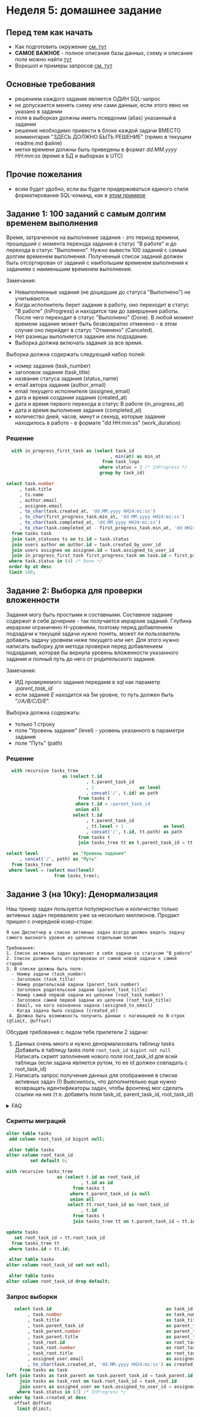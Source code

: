 # Неделя 5: домашнее задание

## Перед тем как начать
- Как подготовить окружение [см. тут](./docs/01-prepare-environment.md)
- **САМОЕ ВАЖНОЕ** - полное описание базы данных, схему и описание поле можно найти [тут](./docs/02-db-description.md)
- Воркшоп и примеры запросов [см. тут](./docs/02-db-description.md)

## Основные требования
- решением каждого задания является ОДИН SQL-запрос
- не допускается менять схему или сами данные, если этого явно не указано в задании
- поля в выборках должны иметь псевдоним (alias) указанный в задании
- решение необходимо привести в блоке каждой задачи ВМЕСТО комментария "ЗДЕСЬ ДОЛЖНО БЫТЬ РЕШЕНИЕ" (прямо в текущем readme.md файле)
- метки времени должны быть приведены в формат _dd.MM.yyyy HH:mm:ss_ (время в БД и выборках в UTC)

## Прочие пожелания
- всем будет удобно, если вы будете придерживаться единого стиля форматирования SQL-команд, как в [этом примере](./docs/03-sql-guidelines.md)

## Задание 1: 100 заданий с самым долгим временем выполнения
Время, затраченное на выполнение задания - это период времени, прошедший с момента перехода задания в статус "В работе" и до перехода в статус "Выполнено".
Нужно вывести 100 заданий с самым долгим временем выполнения. 
Полученный список заданий должен быть отсортирован от заданий с наибольшим временем выполнения к заданиям с наименьшим временем выполнения.

Замечания:
- Невыполненные задания (не дошедшие до статуса "Выполнено") не учитываются.
- Когда исполнитель берет задание в работу, оно переходит в статус "В работе" (InProgress) и находится там до завершения работы. После чего переходит в статус "Выполнено" (Done).
  В любой момент времени задание может быть безвозвратно отменено - в этом случае оно перейдет в статус "Отменено" (Canceled).
- Нет разницы выполняется задание или подзадание.
- Выборка должна включать задания за все время.

Выборка должна содержать следующий набор полей:
- номер задания (task_number)
- заголовок задания (task_title)
- название статуса задания (status_name)
- email автора задания (author_email)
- email текущего исполнителя (assignee_email)
- дата и время создания задания (created_at)
- дата и время первого перехода в статус В работе (in_progress_at)
- дата и время выполнения задания (completed_at)
- количество дней, часов, минут и секнуд, которые задание находилось в работе - в формате "dd HH:mm:ss" (work_duration)

### Решение
```sql
  with in_progress_first_task as (select task_id
                                       , min(at) as min_at
                                    from task_logs
                                   where status = 3 /* InProgress */
                                   group by task_id)

select task.number                                                              as task_number
     , task.title                                                               as task_title
     , ts.name                                                                  as status_name
     , author.email                                                             as author_email
     , assignee.email                                                           as assignee_email
     , to_char(task.created_at, 'dd.MM.yyyy HH24:mi:ss')                        as created_at
     , to_char(first_progress_task.min_at, 'dd.MM.yyyy HH24:mi:ss')             as in_progress_at
     , to_char(task.completed_at, 'dd.MM.yyyy HH24:mi:ss')                      as completed_at
     , to_char(task.completed_at - first_progress_task.min_at, 'dd HH24:mi:ss') as at
  from tasks task
  join task_statuses ts on ts.id = task.status
  join users author on author.id = task.created_by_user_id
  join users assignee on assignee.id = task.assigned_to_user_id
  join in_progress_first_task first_progress_task on task.id = first_progress_task.task_id
 where task.status in (4) /* Done */
 order by at desc
 limit 100;
```

## Задание 2: Выборка для проверки вложенности
Задания могу быть простыми и составными. Составное задание содержит в себе дочерние - так получается иерархия заданий.
Глубина иерархии ограничено Н-уровнями, поэтому перед добавлением подзадачи к текущей задачи нужно понять, может ли пользователь добавить задачу уровнем ниже текущего или нет. Для этого нужно написать выборку для метода проверки перед добавлением подзадания, которая бы вернула уровень вложенности указанного задания и полный путь до него от родительского задания.

Замечания:
- ИД проверяемого задания передаем в sql как параметр _:parent_task_id_
- если задание _Е_ находится на 5м уровне, то путь должен быть "_//A/B/C/D/E_".

Выборка должна содержать:
- только 1 строку
- поле "Уровень задания" (level) - уровень указанного в параметре задания
- поле "Путь" (path)

### Решение
```sql
  with recursive tasks_tree
                     as (select t.id
                              , t.parent_task_id
                              , 1                 as level
                              , concat('/', t.id) as path
                           from tasks t
                          where t.id = :parent_task_id
                          union all
                         select t.id
                              , t.parent_task_id
                              , tt.level + 1               as level
                              , concat('/', t.id, tt.path) as path
                           from tasks t
                           join tasks_tree tt on t.parent_task_id = tt.id)

select level             as "Уровень задания"
     , concat('/', path) as "Путь"
  from tasks_tree
 where level = (select max(level)
                  from tasks_tree);
```

## Задание 3 (на 10ку): Денормализация
Наш трекер задач пользуется популярностью и количество только активных задач перевалило уже за несколько миллионов. Продакт пришел с очередной юзер-стори:
```
Я как Диспетчер в списке активных задач всегда должен видеть задачу самого высокого уровня из цепочки отдельным полем

Требования:
1. Список активных задач включает в себя задачи со статусом "В работе"
2. Список должен быть отсортирован от самой новой задачи к самой старой
3. В списке должны быть поля:
  - Номер задачи (task_number)
  - Заголовок (task_title)
  - Номер родительской задачи (parent_task_number)
  - Заголовок родительской задачи (parent_task_title)
  - Номер самой первой задачи из цепочки (root_task_number)
  - Заголовок самой первой задачи из цепочки (root_task_title)
  - Email, на кого назначена задача (assigned_to_email)
  - Когда задача была создана (created_at)
 4. Должна быть возможность получить данные с пагинацией по N-строк (@limit, @offset)
```

Обсудив требования с лидом тебе прилетели 2 задачи:
1. Данных очень много и нужно денормализовать таблицу tasks
   Добавить в таблицу tasks поле `root_task_id bigint not null`
   Написать скрипт заполнения нового поля root_task_id для всей таблицы (если задача является рутом, то ее id должен совпадать с root_task_id)
2. Написать запрос получения данных для отображения в списке активных задач
   (!) Выяснилось, что дополнительно еще нужно возвращать идентификаторы задач, чтобы фронтенд мог сделать ссылки на них (т.е. добавить поля task_id, parent_task_id, root_task_id)

<details>
  <summary>FAQ</summary>

**Q: Что такое root_task_id?**

A: Например, есть задача с id=10 и parent_task_id=9, задача с id=9 имеет parent_task_id=8 и т.д. до задача id=1 имеет parent_task_id=null. Для всех этих задач root_task_id=1.

**Q: Не понял в каком формате нужен результат?**

Ожидаемый результат выполнения SQL-запроса:

| task_id | task_number | task_title | parent_task_id | parent_task_number | parent_task_title | root_task_id | root_task_number | root_task_title | assigned_to_email | created_at          |
|---------|-------------|------------|----------------|--------------------|-------------------|--------------|------------------|-----------------|-------------------|---------------------|
| 1       | A123        | Тест 123   | null           | null               | null              | 1            | A123             | Тест 123        | test@test.tt      | 01.01.2023 08:00:00 |
| 2       | B123        | B-тест     | 1              | A123               | Тест 123          | 1            | A123             | Тест 123        | user@test.tt      | 01.01.2023 11:00:00 |
| 3       | C123        | 123-тест   | 2              | B123               | B-тест            | 1            | A123             | Тест 123        | dev@test.tt       | 01.01.2023 11:10:00 |
| 10      | 1-2345      | New task   | null           | null               | null              | 10           | 1-2345           | New task        | test@test.tt      | 12.02.2024 11:00:00 |

**Q: Все это можно делать в одной миграции?**

А: Нет, каждая DDL операция - отдельная миграция, DML-операция тоже долзна быть в отдельной миграции.

</details>

### Скрипты миграций
```sql
alter table tasks 
 add column root_task_id bigint null;

 alter table tasks 
alter column root_task_id 
         set default 0;

with recursive tasks_tree
                   as (select t.id as root_task_id
                            , t.id as id
                         from tasks t
                        where t.parent_task_id is null
                        union all
                       select tt.root_task_id as root_task_id
                            , t.id
                         from tasks t
                         join tasks_tree tt on t.parent_task_id = tt.id)

update tasks
   set root_task_id = tt.root_task_id
  from tasks_tree tt
 where tasks.id = tt.id;

 alter table tasks
alter column root_task_id set not null;

 alter table tasks
alter column root_task_id drop default;
```

### Запрос выборки
```sql
   select task.id                                           as task_id
        , task.number                                       as task_number
        , task.title                                        as task_title
        , task.parent_task_id                               as parent_task_id
        , task_parent.number                                as parent_task_number
        , task_parent.title                                 as parent_task_title
        , task_root.id                                      as root_task_id
        , task_root.number                                  as root_task_number
        , task_root.title                                   as root_task_title
        , assigned_user.email                               as assigned_to_email
        , to_char(task.created_at, 'dd.MM.yyyy HH24:mi:ss') as created_at
     from tasks as task
left join tasks as task_parent on task.parent_task_id = task_parent.id
     join tasks as task_root on task.root_task_id = task_root.id
     join users as assigned_user on task.assigned_to_user_id = assigned_user.id
    where task.status in (3) /* InProgress */
 order by task.created_at desc
   offset @offset
    limit @limit;
```
